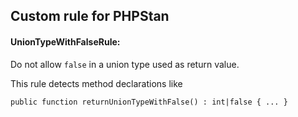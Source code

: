 ## Custom rule for PHPStan

#### **UnionTypeWithFalseRule:** 

Do not allow ```false``` in a union type used as return value.

This rule detects method declarations like

```
public function returnUnionTypeWithFalse() : int|false { ... }
```
